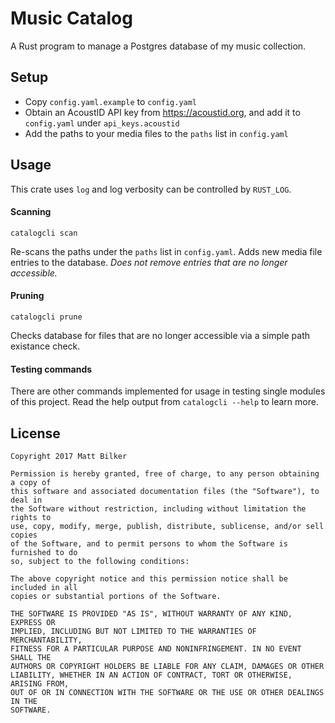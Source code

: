 # Music Catalog

A Rust program to manage a Postgres database of my music collection.

## Setup

 - Copy `config.yaml.example` to `config.yaml`
 - Obtain an AcoustID API key from https://acoustid.org, and add it to `config.yaml` under `api_keys.acoustid`
 - Add the paths to your media files to the `paths` list in `config.yaml`

## Usage

This crate uses `log` and log verbosity can be controlled by `RUST_LOG`.

#### Scanning

`catalogcli scan`

Re-scans the paths under the `paths` list in `config.yaml`. Adds new media file entries to the database. *Does not remove entries that are no longer accessible.*

#### Pruning

`catalogcli prune`

Checks database for files that are no longer accessible via a simple path existance check.

#### Testing commands

There are other commands implemented for usage in testing single modules of this project. Read the help output from `catalogcli --help` to learn more.

## License

```
Copyright 2017 Matt Bilker

Permission is hereby granted, free of charge, to any person obtaining a copy of 
this software and associated documentation files (the "Software"), to deal in 
the Software without restriction, including without limitation the rights to 
use, copy, modify, merge, publish, distribute, sublicense, and/or sell copies 
of the Software, and to permit persons to whom the Software is furnished to do 
so, subject to the following conditions:

The above copyright notice and this permission notice shall be included in all 
copies or substantial portions of the Software.

THE SOFTWARE IS PROVIDED "AS IS", WITHOUT WARRANTY OF ANY KIND, EXPRESS OR 
IMPLIED, INCLUDING BUT NOT LIMITED TO THE WARRANTIES OF MERCHANTABILITY, 
FITNESS FOR A PARTICULAR PURPOSE AND NONINFRINGEMENT. IN NO EVENT SHALL THE 
AUTHORS OR COPYRIGHT HOLDERS BE LIABLE FOR ANY CLAIM, DAMAGES OR OTHER 
LIABILITY, WHETHER IN AN ACTION OF CONTRACT, TORT OR OTHERWISE, ARISING FROM, 
OUT OF OR IN CONNECTION WITH THE SOFTWARE OR THE USE OR OTHER DEALINGS IN THE 
SOFTWARE.
```
